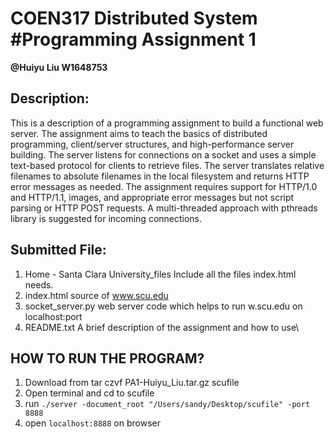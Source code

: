 # COEN317 Distributed System #Programming Assignment 1
**@Huiyu Liu W1648753**

## Description:
This is a description of a programming assignment to build a functional web server. The assignment aims to teach the basics of distributed programming, client/server structures, and high-performance server building. The server listens for connections on a socket and uses a simple text-based protocol for clients to retrieve files. The server translates relative filenames to absolute filenames in the local filesystem and returns HTTP error messages as needed. The assignment requires support for HTTP/1.0 and HTTP/1.1, images, and appropriate error messages but not script parsing or HTTP POST requests. A multi-threaded approach with pthreads library is suggested for incoming connections.

## Submitted File:
1. Home - Santa Clara University_files
    Include all the files index.html needs.
2. index.html
    source of www.scu.edu
3. socket_server.py
    web server code which helps to run w.scu.edu on localhost:port
4. README.txt
    A brief description of the assignment and how to use\

## HOW TO RUN THE PROGRAM?
1. Download 
 from tar czvf PA1-Huiyu_Liu.tar.gz scufile
2. Open terminal and cd to scufile
3. run `./server -document_root "/Users/sandy/Desktop/scufile" -port 8888`
4. open `localhost:8888` on browser